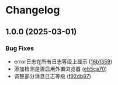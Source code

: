 # Changelog

## 1.0.0 (2025-03-01)


### Bug Fixes

* error日志在所有日志等级上显示 ([16b1359](https://github.com/rainbowwarmth/KazuhaBot/commit/16b13594df6d6fc9837ebc58b56592051895bfa7))
* 添加检测是否启用外置浏览器 ([eb5ca70](https://github.com/rainbowwarmth/KazuhaBot/commit/eb5ca702ebef26343335de7a161bbd9e15af68af))
* 调整部分消息日志等级 ([f92db87](https://github.com/rainbowwarmth/KazuhaBot/commit/f92db87016b3935948794f9f629ef73aafda1bd1))
